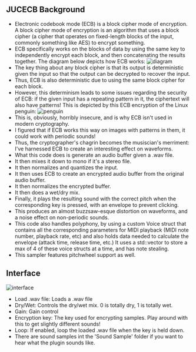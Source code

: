 ## JUCECB Background
- Electronic codebook mode (ECB) is a block cipher mode of encryption. A block cipher mode of encryption is an algorithm that uses a block cipher (a cipher that operates on fixed-length blocks of the input, commonly something like AES) to encrypt something.
- ECB specifically works on the blocks of data by using the same key to independently encrypt each block, and then concatenating the results together. The diagram below depicts how ECB works: ![diagram](https://i.imgur.com/WoEHdRj.png)
- The key thing about any block cipher is that its output is deterministic given the input so that the output can be decrypted to recover the input.
- Thus, ECB is also deterministic due to using the same block cipher for each block.
- However, this determinism leads to some issues regarding the security of ECB: if the given input has a repeating pattern in it, the ciphertext will also have patterns! This is depicted by this ECB encryption of the Linux penguin: ![penguin](https://i.imgur.com/4CzMItx.png)
- This is, obviously, horribly insecure, and is why ECB isn't used in modern cryptography.
- I figured that if ECB works this way on images with patterns in them, it could work with periodic sounds!
- Thus, the cryptographer's chagrin becomes the musiscian's merriment: I've harnessed ECB to create an interesting effect on waveforms.
- What this code does is generate an audio buffer given a .wav file.
- It then mixes it down to mono if it's a stereo file.
- It then normalizes and quantizes the input.
- It then uses ECB to create an encrypted audio buffer from the original audio buffer.
- It then normalizes the encrypted buffer.
- It then does a wet/dry mix.
- Finally, it plays the resulting sound with the correct pitch when the corresponding key is pressed, with an envelope to prevent clicking.
- This produces an almost buzzsaw-esque distortion on waveforms, and a noise effect on non-periodic sounds.
- This code also handles polyphony, by using a custom Voice struct that contains all the corresponding parameters for MIDI playback (MIDI note number, playback rate, etc) and also holds data needed to calculate the envelope (attack time, release time, etc.) It uses a std::vector to store a max of 4 of these voice structs at a time, and has note stealing.
- This sampler features pitchwheel support as well.
## Interface
![interface](https://i.imgur.com/qYo9YiP.png)
- Load .wav file: Loads a .wav file
- Dry/Wet: Controls the dry/wet mix. 0 is totally dry, 1 is totally wet.
- Gain: Gain control
- Encryption key: The key used for encrypting samples. Play around with this to get slightly different sounds!
- Loop: If enabled, loop the loaded .wav file when the key is held down.
- There are sound samples int the 'Sound Sample' folder if you want to hear what the plugin sounds like.
